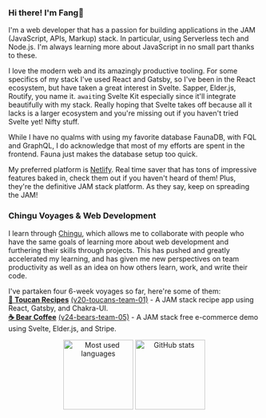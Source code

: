 ### Hi there! I'm Fang🦁

I'm a web developer that has a passion for building applications in the JAM (JavaScript, APIs, Markup) stack. In particular, using Serverless tech and Node.js. I'm always learning more about JavaScript in no small part thanks to these.

I love the modern web and its amazingly productive tooling. For some specifics of my stack I've used React and Gatsby, so I've been in the React ecosystem, but have taken a great interest in Svelte. Sapper, Elder.js, Routify, you name it. `await`ing Svelte Kit especially since it'll integrate beautifully with my stack. Really hoping that Svelte takes off because all it lacks is a larger ecosystem and you're missing out if you haven't tried Svelte yet! Nifty stuff.

While I have no qualms with using my favorite database FaunaDB, with FQL and GraphQL, I do acknowledge that most of my efforts are spent in the frontend. Fauna just makes the database setup too quick. 

My preferred platform is [Netlify](https://www.netlify.com/). Real time saver that has tons of impressive features baked in, check them out if you haven't heard of them! Plus, they're the definitive JAM stack platform. As they say, keep on spreading the JAM! 

### Chingu Voyages & Web Development

I learn through [Chingu](https://www.chingu.io/), which allows me to collaborate with people who have the same goals of learning more about web development and furthering their skills through projects. This has pushed and greatly accelerated my learning, and has given me new perspectives on team productivity as well as an idea on how others learn, work, and write their code. 

I've partaken four 6-week voyages so far, here're some of them:  
[**📃 Toucan Recipes**](https://toucanrecipes.netlify.app/) [(v20-toucans-team-01)](https://github.com/chingu-voyages/v20-toucans-team-01)  - A JAM stack recipe app using React, Gatsby, and Chakra-UI.  
[**☕ Bear Coffee**](https://bearcoffee.netlify.app/) [(v24-bears-team-05)](https://github.com/chingu-voyages/v24-bears-team-05)  - A JAM stack free e-commerce demo using Svelte, Elder.js, and Stripe.

<p align="center">
  <img height="140" src="https://github-readme-stats.vercel.app/api/top-langs/?username=armchair-traveller&layout=compact&hide=makefile&theme=nord" alt="Most used languages" />
  <img height="140" src="https://github-readme-stats.vercel.app/api?username=armchair-traveller&show_icons=true&count_private=true&hide=stars,prs&theme=nord" alt="GitHub stats" />
</p>
